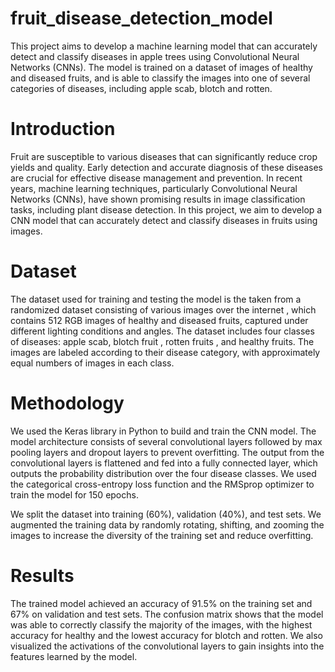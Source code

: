# fruit_disease_detection_model

This project aims to develop a machine learning model that can accurately detect and classify diseases in apple trees using Convolutional Neural Networks (CNNs). The model is trained on a dataset of images of healthy and diseased fruits, and is able to classify the images into one of several categories of diseases, including apple scab, blotch and rotten.

# Introduction
Fruit are susceptible to various diseases that can significantly reduce crop yields and quality. Early detection and accurate diagnosis of these diseases are crucial for effective disease management and prevention. In recent years, machine learning techniques, particularly Convolutional Neural Networks (CNNs), have shown promising results in image classification tasks, including plant disease detection. In this project, we aim to develop a CNN model that can accurately detect and classify diseases in fruits using images.

# Dataset
The dataset used for training and testing the model is the taken from a randomized dataset consisting of various images over the internet , which contains 512 RGB images of healthy and diseased fruits, captured under different lighting conditions and angles. The dataset includes four classes of diseases: apple scab, blotch fruit , rotten fruits , and healthy fruits. The images are labeled according to their disease category, with approximately equal numbers of images in each class.


# Methodology
We used the Keras library in Python to build and train the CNN model. The model architecture consists of several convolutional layers followed by max pooling layers and dropout layers to prevent overfitting. The output from the convolutional layers is flattened and fed into a fully connected layer, which outputs the probability distribution over the four disease classes. We used the categorical cross-entropy loss function and the RMSprop optimizer to train the model for 150 epochs.

We split the dataset into training (60%), validation (40%), and test sets. We augmented the training data by randomly rotating, shifting, and zooming the images to increase the diversity of the training set and reduce overfitting.

# Results

The trained model achieved an accuracy of 91.5% on the training set and 67% on validation and test sets. The confusion matrix shows that the model was able to correctly classify the majority of the images, with the highest accuracy for healthy and the lowest accuracy for blotch and rotten. We also visualized the activations of the convolutional layers to gain insights into the features learned by the model.

